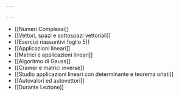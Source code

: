 ```yaml
---

---
```

- [[Numeri Complessi]]
- [[Vettori, spazi e sottospazi vettoriali]]
- [[Esercizi riassuntivi foglio 5]]
- [[Applicazioni lineari]] 
- [[Matrici e applicazioni lineari]]
- [[Algoritmo di Gauss]]
- [[Cramer e matrici inverse]]
- [[Studio applicazioni lineari con determinante e teorema orlati]]
- [[Autovalori ed autovettori]]
- [[Durante Lezione]]
